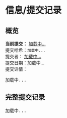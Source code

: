 # 信息/提交记录
## 概览
**当前提交：**
<span>
    <a id="github-commit-link2" href="#" target="_blank">
        <span id="github-commit2">加载中...</span>
    </a>
</span>
<br>
提交哈希：<code id="github-commit-full-hash">加载中...</code>
<br>
提交者：
<span>
    <a id="github-commit-author-link" href="#" target="_blank">
        <span id="github-commit-author">加载中...</span>
    </a>
</span>
<br>
提交日期：<span id="github-commit-date">加载中...</span>
<br>
提交详情：
<pre id="github-commit-message">加载中...</pre>

## 完整提交记录
<pre id="github-commit-full">加载中...</pre>


<script>
    async function loadCommitStats2() {
        try {
            const statsElement = document.getElementById('github-commit2'); // 查找 id
            const link = document.getElementById('github-commit-link2'); // 查找 id

            const hashElement = document.getElementById('github-commit-hash'); // 查找 id
            const fullHashElement = document.getElementById('github-commit-full-hash'); // 查找 id
            const messageElement = document.getElementById('github-commit-message'); // 查找 id
            const authorElement = document.getElementById('github-commit-author'); // 查找 id
            const dateElement = document.getElementById('github-commit-date'); // 查找 id
            const urlElement = document.getElementById('github-commit-url'); // 查找 id
            const authorElementUrl = document.getElementById('github-commit-author-link'); // 查找 id
            const fullElement = document.getElementById('github-commit-full'); // 查找 id

            // 第一步：调用 API                
            const githubResponse = await fetch(`https://api.github.com/repos/Ad-closeNN/blog-fuwari/commits?per_page=1`);

            if (!githubResponse.ok) {
                throw new Error('获取信息失败');
            }

            let Data = await githubResponse.json();
            Data = Data[0];

            // 第二步：获取 Commit 数据
            const latestCommit = Data;
            
            const commitData = {
                hash: latestCommit.sha.slice(0, 7),
                fullHash: latestCommit.sha,
                message: latestCommit.commit.message.split('\n')[0],
                author: latestCommit.commit.author.name,
                date: latestCommit.commit.author.date,
                url: latestCommit.html_url
            };
            
            
            if (statsElement) {
                statsElement.textContent = `${Data.sha.slice(0,7)}`;
            }
            
            if (hashElement) {
                hashElement.textContent = commitData.hash;
            }

            if (fullHashElement) {
                fullHashElement.textContent = commitData.fullHash;
            }
            if (messageElement) {
                messageElement.textContent = "1. " + Data.commit.message.replace('\n\n', '\n');
            }
            if (authorElement) {
                authorElement.textContent = commitData.author;
            }
            if (authorElementUrl) {
                authorElementUrl.href = "https://github.com/"+commitData.author;
                authorElementUrl.title = "查看提交者 "+commitData.author;
            }

                        function convertToUTC8(utcTimeString) {
            const date = new Date(utcTimeString);
            
            // 明确指定时区为 Asia/Shanghai (UTC+8)
            return date.toLocaleString("zh-CN", {
                timeZone: "Asia/Shanghai", // 强制使用 UTC+8 时区
                year: "numeric",
                month: "2-digit",
                day: "2-digit",
                hour: "2-digit",
                minute: "2-digit",
                second: "2-digit",
                hour12: false
            });
            }

            if (dateElement) {
                dateElement.textContent = convertToUTC8(commitData.date) + " " + "(UTC+8:00)";
            }
            if (urlElement) {
                urlElement.textContent = commitData.url;
            }

            if (fullElement) {
                fullElement.textContent = JSON.stringify(Data, null, 2);
            }

            if (link){
            const gurl = "https://github.com/Ad-closeNN/blog-fuwari/commit/"+Data.sha;
                link.href = gurl;
                link.title = "("+Data.commit.committer.date + ")" + " " + Data.commit.message;
            }
        } catch (error) {
            console.error('获取 Commit 信息失败:', error);  
            const statsElement = document.getElementById('github-commit2');
            if (statsElement) {
                statsElement.textContent = '提交信息不可用';
            }
        }
    }

    
    // 页面加载完成后获取 Commit 数据
    addEventListener('DOMContentLoaded', loadCommitStats2);
    // 页面加载完成后获取 Commit 数据
    function initCommitStats() {
        // 检查是否在 info 页面
        if (window.location.pathname === '/info/') {
            loadCommitStats2();
        }
    }

    // 初始加载
    if (document.readyState === 'loading') {
        document.addEventListener('DOMContentLoaded', initCommitStats);
    } else {
        initCommitStats();
    }

    // Swup 页面跳转后重新执行
    if (window.swup) {
        window.swup.hooks.on('page:view', initCommitStats);
    } else {
        document.addEventListener('swup:enable', () => {
            window.swup.hooks.on('page:view', initCommitStats);
        });
    }   
</script>
</MainGridLayout>